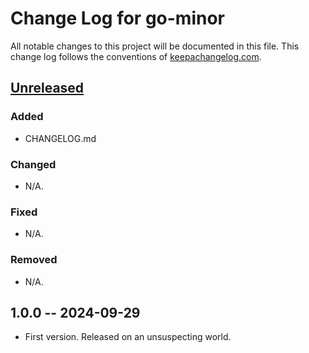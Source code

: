 # Change Log for go-minor

All notable changes to this project will be documented in this file.
This change log follows the conventions of
[keepachangelog.com](http://keepachangelog.com/).

## [Unreleased]

### Added

- CHANGELOG.md

### Changed

- N/A.

### Fixed

- N/A.

### Removed

- N/A.

## 1.0.0 -- 2024-09-29

* First version. Released on an unsuspecting world.

[Unreleased]: https://github.com/kjmjonline/go-minor/compare/v0.1.0...HEAD
